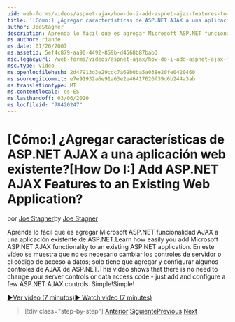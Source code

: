 ```yaml
---
uid: web-forms/videos/aspnet-ajax/how-do-i-add-aspnet-ajax-features-to-an-existing-web-application
title: '[Cómo:] ¿Agregar características de ASP.NET AJAX a una aplicación web existente? | Microsoft Docs'
author: JoeStagner
description: Aprenda lo fácil que es agregar Microsoft ASP.NET funcionalidad AJAX a una aplicación existente de ASP.NET. En este vídeo se muestra que no es necesario cambiar su servicio...
ms.author: riande
ms.date: 01/26/2007
ms.assetid: 5ef4c879-aa90-4492-859b-d4568b87bab3
msc.legacyurl: /web-forms/videos/aspnet-ajax/how-do-i-add-aspnet-ajax-features-to-an-existing-web-application
msc.type: video
ms.openlocfilehash: 2d47913d3e29cdc7a69b0ba5a038e20fe0420460
ms.sourcegitcommit: e7e91932a6e91a63e2e46417626f39d6b244a3ab
ms.translationtype: MT
ms.contentlocale: es-ES
ms.lasthandoff: 03/06/2020
ms.locfileid: "78420247"
---
```

# <a name="how-do-i-add-aspnet-ajax-features-to-an-existing-web-application"></a><span data-ttu-id="f6764-105">[Cómo:] ¿Agregar características de ASP.NET AJAX a una aplicación web existente?</span><span class="sxs-lookup"><span data-stu-id="f6764-105">[How Do I:] Add ASP.NET AJAX Features to an Existing Web Application?</span></span>

<span data-ttu-id="f6764-106">por [Joe Stagner](https://github.com/JoeStagner)</span><span class="sxs-lookup"><span data-stu-id="f6764-106">by [Joe Stagner](https://github.com/JoeStagner)</span></span>

<span data-ttu-id="f6764-107">Aprenda lo fácil que es agregar Microsoft ASP.NET funcionalidad AJAX a una aplicación existente de ASP.NET.</span><span class="sxs-lookup"><span data-stu-id="f6764-107">Learn how easily you add Microsoft ASP.NET AJAX functionality to an existing ASP.NET application.</span></span> <span data-ttu-id="f6764-108">En este vídeo se muestra que no es necesario cambiar los controles de servidor o el código de acceso a datos; solo tiene que agregar y configurar algunos controles de AJAX de ASP.NET.</span><span class="sxs-lookup"><span data-stu-id="f6764-108">This video shows that there is no need to change your server controls or data access code - just add and configure a few ASP.NET AJAX controls.</span></span> <span data-ttu-id="f6764-109">Simple!</span><span class="sxs-lookup"><span data-stu-id="f6764-109">Simple!</span></span>

[<span data-ttu-id="f6764-110">&#9654;Ver vídeo (7 minutos)</span><span class="sxs-lookup"><span data-stu-id="f6764-110">&#9654; Watch video (7 minutes)</span></span>](https://channel9.msdn.com/Blogs/ASP-NET-Site-Videos/how-do-i-add-aspnet-ajax-features-to-an-existing-web-application)

> [!div class="step-by-step"]
> <span data-ttu-id="f6764-111">[Anterior](how-do-i-make-client-side-network-callbacks-with-aspnet-ajax.md)
> [Siguiente](how-do-i-aspnet-ajax-enable-an-existing-web-service.md)</span><span class="sxs-lookup"><span data-stu-id="f6764-111">[Previous](how-do-i-make-client-side-network-callbacks-with-aspnet-ajax.md)
[Next](how-do-i-aspnet-ajax-enable-an-existing-web-service.md)</span></span>

